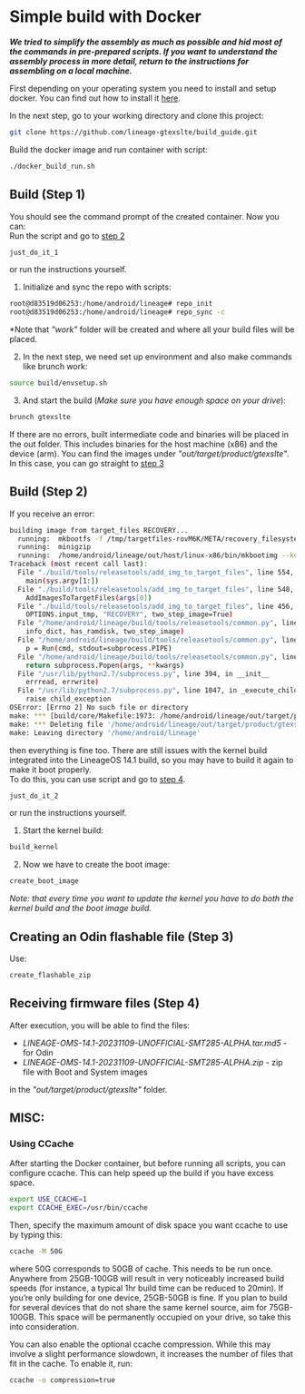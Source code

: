 # Simple build with Docker
**_We tried to simplify the assembly as much as possible and hid most of the commands in pre-prepared scripts. If you want to understand the assembly process in more detail, return to the instructions for assembling on a local machine._**

First depending on your operating system you need to install and setup docker. You can find out how to install it [here](https://docs.docker.com/engine/install/).

In the next step, go to your working directory and clone this project:

```bash
git clone https://github.com/lineage-gtexslte/build_guide.git
```

Build the docker image and run container with script:

```bash
./docker_build_run.sh
```

## Build (Step 1)

You should see the command prompt of the created container. Now you can:\
Run the script and go to [step 2](#build--step-2-)
```bash
just_do_it_1
```
or run the instructions yourself.

1. Initialize and sync the repo with scripts:

```bash
root@d83519d06253:/home/android/lineage# repo_init
root@d83519d06253:/home/android/lineage# repo_sync -c
```

*Note that _"work"_ folder will be created and where all your build files will be placed.

2. In the next step, we need set up environment and also make commands like brunch work:

```bash
source build/envsetup.sh
```

3. And start the build (_Make sure you have enough space on your drive_):

```bash
brunch gtexslte
```

If there are no errors, built intermediate code and binaries will be placed in the out folder. This includes binaries for the host machine (x86) and the device (arm). You can find the images under _"out/target/product/gtexslte"_.\
In this case, you can go straight to [step 3](#creating-an-odin-flashable-file--step-3-)

## Build (Step 2)

If you receive an error:

```bash
building image from target_files RECOVERY...
  running:  mkbootfs -f /tmp/targetfiles-rovM6K/META/recovery_filesystem_config.txt /tmp/targetfiles-rovM6K/RECOVERY/RAMDISK
  running:  minigzip
  running:  /home/android/lineage/out/host/linux-x86/bin/mkbootimg --kernel /tmp/targetfiles-rovM6K/RECOVERY/kernel --cmdline console=ttyS1,115200n8 buildvariant=userdebug --base 0 --pagesize 2048 --os_version 7.1.2 --os_patch_level 2018-12-05 --ramdisk /tmp/tmpyFiucF --output /tmp/tmpKkbrSM
Traceback (most recent call last):
  File "./build/tools/releasetools/add_img_to_target_files", line 554, in <module>
    main(sys.argv[1:])
  File "./build/tools/releasetools/add_img_to_target_files", line 548, in main
    AddImagesToTargetFiles(args[0])
  File "./build/tools/releasetools/add_img_to_target_files", line 456, in AddImagesToTargetFiles
    OPTIONS.input_tmp, "RECOVERY", two_step_image=True)
  File "/home/android/lineage/build/tools/releasetools/common.py", line 669, in GetBootableImage
    info_dict, has_ramdisk, two_step_image)
  File "/home/android/lineage/build/tools/releasetools/common.py", line 529, in _BuildBootableImage
    p = Run(cmd, stdout=subprocess.PIPE)
  File "/home/android/lineage/build/tools/releasetools/common.py", line 113, in Run
    return subprocess.Popen(args, **kwargs)
  File "/usr/lib/python2.7/subprocess.py", line 394, in __init__
    errread, errwrite)
  File "/usr/lib/python2.7/subprocess.py", line 1047, in _execute_child
    raise child_exception
OSError: [Errno 2] No such file or directory
make: *** [build/core/Makefile:1973: /home/android/lineage/out/target/product/gtexslte/obj/PACKAGING/target_files_intermediates/lineage_gtexslte-target_files-956ebe74d0.zip] Error 1
make: *** Deleting file '/home/android/lineage/out/target/product/gtexslte/obj/PACKAGING/target_files_intermediates/lineage_gtexslte-target_files-956ebe74d0.zip'
make: Leaving directory '/home/android/lineage'
```
then everything is fine too. There are still issues with the kernel build integrated into the LineageOS 14.1 build, so you may have to build it again to make it boot properly.\
To do this, you can use script and go to [step 4](#receiving-firmware-files--step-4-).
```bash
just_do_it_2
```
or run the instructions yourself.

1. Start the kernel build:

```bash
build_kernel
```

2. Now we have to create the boot image:

```bash
create_boot_image
```

_Note: that every time you want to update the kernel you have to do both the kernel build and the boot image build._

## Creating an Odin flashable file (Step 3)

Use: 

```bash
create_flashable_zip
```

## Receiving firmware files (Step 4)
After execution, you will be able to find the files:
* _LINEAGE-OMS-14.1-20231109-UNOFFICIAL-SMT285-ALPHA.tar.md5_ - for Odin 
* _LINEAGE-OMS-14.1-20231109-UNOFFICIAL-SMT285-ALPHA.zip_ - zip file with Boot and System images

in the _"out/target/product/gtexslte"_ folder.

## MISC:

### Using CCache
After starting the Docker container, but before running all scripts, you can configure ccache.
This can help speed up the build if you have excess space.

```bash
export USE_CCACHE=1
export CCACHE_EXEC=/usr/bin/ccache
```

Then, specify the maximum amount of disk space you want ccache to use by typing this:

```bash
ccache -M 50G
```

where 50G corresponds to 50GB of cache. This needs to be run once. Anywhere from 25GB-100GB will result in very noticeably increased build speeds (for instance, a typical 1hr build time can be reduced to 20min). If you’re only building for one device, 25GB-50GB is fine. If you plan to build for several devices that do not share the same kernel source, aim for 75GB-100GB. This space will be permanently occupied on your drive, so take this into consideration.

You can also enable the optional ccache compression. While this may involve a slight performance slowdown, it increases the number of files that fit in the cache. To enable it, run:
```bash
ccache -o compression=true
```